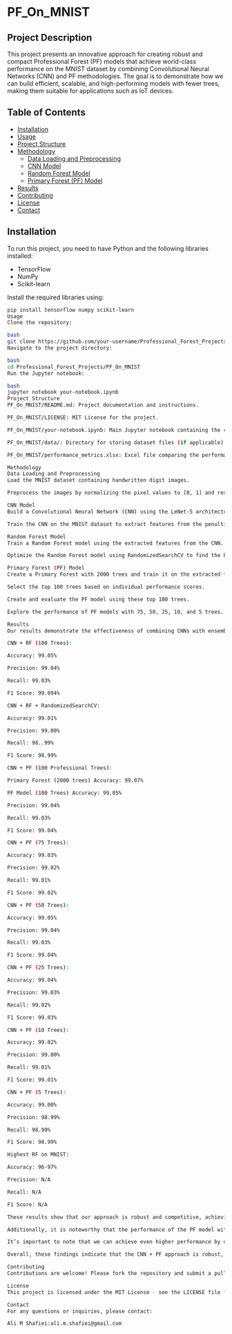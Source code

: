 # PF_On_MNIST

## Project Description
This project presents an innovative approach for creating robust and compact Professional Forest (PF) models that achieve world-class performance on the MNIST dataset by combining Convolutional Neural Networks (CNN) and PF methodologies. The goal is to demonstrate how we can build efficient, scalable, and high-performing models with fewer trees, making them suitable for applications such as IoT devices.

## Table of Contents
- [Installation](#installation)
- [Usage](#usage)
- [Project Structure](#project-structure)
- [Methodology](#methodology)
  - [Data Loading and Preprocessing](#data-loading-and-preprocessing)
  - [CNN Model](#cnn-model)
  - [Random Forest Model](#random-forest-model)
  - [Primary Forest (PF) Model](#primary-forest-pf-model)
- [Results](#results)
- [Contributing](#contributing)
- [License](#license)
- [Contact](#contact)

## Installation
To run this project, you need to have Python and the following libraries installed:
- TensorFlow
- NumPy
- Scikit-learn

Install the required libraries using:
```bash
pip install tensorflow numpy scikit-learn
Usage
Clone the repository:

bash
git clone https://github.com/your-username/Professional_Forest_Projects.git
Navigate to the project directory:

bash
cd Professional_Forest_Projects/PF_On_MNIST
Run the Jupyter notebook:

bash
jupyter notebook your-notebook.ipynb
Project Structure
PF_On_MNIST/README.md: Project documentation and instructions.

PF_On_MNIST/LICENSE: MIT License for the project.

PF_On_MNIST/your-notebook.ipynb: Main Jupyter notebook containing the code and analysis.

PF_On_MNIST/data/: Directory for storing dataset files (if applicable).

PF_On_MNIST/performance_metrics.xlsx: Excel file comparing the performance metrics of different models.

Methodology
Data Loading and Preprocessing
Load the MNIST dataset containing handwritten digit images.

Preprocess the images by normalizing the pixel values to [0, 1] and reshaping them to include a channel dimension.

CNN Model
Build a Convolutional Neural Network (CNN) using the LeNet-5 architecture.

Train the CNN on the MNIST dataset to extract features from the penultimate layer.

Random Forest Model
Train a Random Forest model using the extracted features from the CNN.

Optimize the Random Forest model using RandomizedSearchCV to find the best hyperparameters.

Primary Forest (PF) Model
Create a Primary Forest with 2000 trees and train it on the extracted features.

Select the top 100 trees based on individual performance scores.

Create and evaluate the PF model using these top 100 trees.

Explore the performance of PF models with 75, 50, 25, 10, and 5 trees.

Results
Our results demonstrate the effectiveness of combining CNNs with ensemble methods:

CNN + RF (100 Trees):

Accuracy: 99.05%

Precision: 99.04%

Recall: 99.03%

F1 Score: 99.094%

CNN + RF + RandomizedSearchCV:

Accuracy: 99.01%

Precision: 99.00%

Recall: 98..99%

F1 Score: 98.99%

CNN + PF (100 Professional Trees):

Primary Forest (2000 trees) Accuracy: 99.07%

PF Model (100 Trees) Accuracy: 99.05%

Precision: 99.04%

Recall: 99.03%

F1 Score: 99.04%

CNN + PF (75 Trees):

Accuracy: 99.03%

Precision: 99.02%

Recall: 99.01%

F1 Score: 99.02%

CNN + PF (50 Trees):

Accuracy: 99.05%

Precision: 99.04%

Recall: 99.03%

F1 Score: 99.04%

CNN + PF (25 Trees):

Accuracy: 99.04%

Precision: 99.03%

Recall: 99.02%

F1 Score: 99.03%

CNN + PF (10 Trees):

Accuracy: 99.02%

Precision: 99.00%

Recall: 99.01%

F1 Score: 99.01%

CNN + PF (5 Trees):

Accuracy: 99.00%

Precision: 98.99%

Recall: 98.99%

F1 Score: 98.99%

Highest RF on MNIST:

Accuracy: 96-97%

Precision: N/A

Recall: N/A

F1 Score: N/A

These results show that our approach is robust and competitive, achieving near world-class performance with fewer trees, making it efficient, scalable, and robust.

Additionally, it is noteworthy that the performance of the PF model with only 5 trees is better than that of the Random Forest model with 100 trees. This is very important as it showcases the powerful capability of the PF methodology to create a very tiny and scalable model, making it ideal for traditional usages such as IoT applications.

It’s important to note that we can achieve even higher performance by utilizing more advanced CNN models. Considering that the Test Accuracy of the LeNet-5 CNN model is 99.03%, we used this accuracy as a basis to feed into our RF and PF models. By employing better CNN architectures, there is potential to further enhance the overall performance of the combined models.

Overall, these findings indicate that the CNN + PF approach is robust, scalable, and competitive, achieving near world-class performance with a significantly reduced number of trees. This makes it an excellent choice for real-world applications where computational efficiency and resource utilization are critical.

Contributing
Contributions are welcome! Please fork the repository and submit a pull request.

License
This project is licensed under the MIT License - see the LICENSE file for details.

Contact
For any questions or inquiries, please contact:

Ali M Shafiei:ali.m.shafiei@gmail.com


